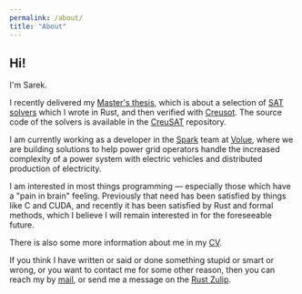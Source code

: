 ```yaml
---
permalink: /about/
title: "About"
---
```


## Hi!

I'm Sarek.

I recently delivered my [Master's thesis](SarekSkotåm_thesis.pdf), which is about a selection of
[SAT solvers](https://en.wikipedia.org/wiki/SAT_solver) which I wrote in Rust, and then verified
with [Creusot](https://github.com/xldenis/creusot). The source code of the solvers is available in
the [CreuSAT](https://github.com/sarsko/CreuSAT) repository.

I am currently working as a developer in the [Spark](https://www.volue.com/spark) team at [Volue](https://www.volue.com/),
where we are building solutions to help power grid operators handle the increased complexity of a power system with electric vehicles
and distributed production of electricity.

I am interested in most things programming &mdash; especially those which have a "pain in brain" feeling. Previously that need
has been satisfied by things like C and CUDA, and recently it has been satisfied by Rust and formal methods, which I believe I
will remain interested in for the foreseeable future.

There is also some more information about me in my [CV](CV_SarekSkotåm.pdf).

If you think I have written or said or done something stupid or smart or wrong, or you want to contact me for some other reason, then
you can reach my by [mail](mailto:sarek.skotam@gmail.com), or send me a
message on the [Rust Zulip](https://rust-lang.zulipchat.com/).
